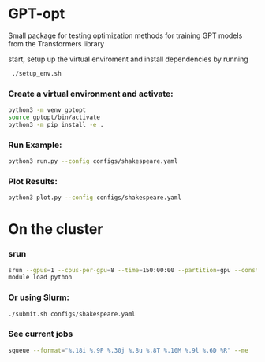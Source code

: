 # GPT-opt

Small package for testing optimization methods for training GPT models from the Transformers library

 start, setup up the virtual enviroment and install dependencies by running
```bash
 ./setup_env.sh
```

### Create a virtual environment and activate:
```bash
python3 -m venv gptopt
source gptopt/bin/activate
python3 -m pip install -e .
```

### Run Example:
```bash
python3 run.py --config configs/shakespeare.yaml
```

### Plot Results:
```bash
python3 plot.py --config configs/shakespeare.yaml
```

# On the cluster
### srun
```bash
srun --gpus=1 --cpus-per-gpu=8 --time=150:00:00 --partition=gpu --constraint=a100 --pty bash
module load python
```

### Or using Slurm:
```bash
./submit.sh configs/shakespeare.yaml
```

### See current jobs
```bash
squeue --format="%.18i %.9P %.30j %.8u %.8T %.10M %.9l %.6D %R" --me
```


